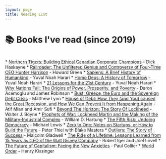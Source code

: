 ```yaml
---
layout: page
title: Reading List
---
```

<h1>
  📚 Books I've read (since 2019)
</h1>
<br>
* <a href="https://press.ucalgary.ca/books/9780889534063/" target="_blank">Northern Tigers: Building Ethical Canadian Corporate Champions</a> - Dick Haskayne
* <a href="https://www.goodreads.com/book/show/41398836-railroader" target="_blank">Railroader: The Unfiltered Genius and Controversy of Four-Time CEO Hunter Harrison</a> - Howard Green
* <a href="https://www.goodreads.com/book/show/23692271-sapiens" target="_blank">Sapiens: A Brief History of Humankind</a> - Yuval Noah Harari
* <a href="https://www.goodreads.com/book/show/31138556-homo-deus" target="_blank">Homo Deus: A History of Tomorrow</a> - Yuval Noah Harari
* <a href="https://www.goodreads.com/book/show/38820046-21-lessons-for-the-21st-century" target="_blank">21 Lessons for the 21st Century</a> - Yuval Noah Harari
* <a href="https://en.wikipedia.org/wiki/Why_Nations_Fail" target="_blank">Why Nations Fail: The Origins of Power, Prosperity, and Poverty</a> - Daron Acemoglu and James Robinson
* <a href="https://www.wiley.com/en-ca/Bust:+Greece,+the+Euro+and+the+Sovereign+Debt+Crisis-p-9780470976111" target="_blank">Bust: Greece, the Euro and the Sovereign Debt Crisis</a> - Matthew Lynn
* <a href="https://www.goodreads.com/book/show/18526683-house-of-debt" target="_blank">House of Debt: How They (and You) caused the Great Recession, and How We Can Prevent It from Happening Again</a> - Atif Mian and Amir Sufi
* <a href="https://www.goodreads.com/book/show/1471734.Beyond_The_Horizon" target="_blank">Beyond The Horizon: The Story Of Lockheed</a> - Walter J. Boyne
* <a href="https://www.goodreads.com/book/show/8632449-prophets-of-war" target="_blank">Prophets of War: Lockheed Martin and the Making of the Military-Industrial Complex</a> - William D. Hartung
* <a href="https://www.goodreads.com/book/show/46266188-the-fifth-risk" target="_blank">The Fifth Risk: Undoing Democracy</a> - Michael Lewis
* <a href="https://en.wikipedia.org/wiki/Zero_to_One" target="_blank">Zero to One: Notes on Startups, or How to Build the Future</a> - 	Peter Thiel with Blake Masters
* <a href="https://www.goodreads.com/book/show/3228917-outliers" target="_blank">Outliers: The Story of Success</a> - Malcolm Gladwell
* <a href="https://www.goodreads.com/book/show/44525305-the-ride-of-a-lifetime" target="_blank">The Ride of a Lifetime: Lessons Learned from 15 Years as CEO of the Walt Disney Company</a> - Robert Iger and Joel Lovell
* <a href="https://www.goodreads.com/book/show/36628413-the-future-of-capitalism" target="_blank">The Future of Capitalism: Facing the New Anxieties</a> - Paul Collier
* <a href="https://www.goodreads.com/book/show/20821140-world-order" target="_blank">World Order</a> - Henry Kissinger

